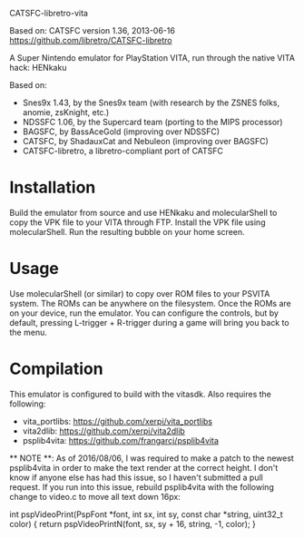 CATSFC-libretro-vita

Based on:
CATSFC version 1.36, 2013-06-16
https://github.com/libretro/CATSFC-libretro

A Super Nintendo emulator for PlayStation VITA, run through the native VITA 
hack: HENkaku

Based on:
* Snes9x 1.43, by the Snes9x team (with research by the ZSNES folks, anomie,
  zsKnight, etc.)
* NDSSFC 1.06, by the Supercard team (porting to the MIPS processor)
* BAGSFC, by BassAceGold (improving over NDSSFC)
* CATSFC, by ShadauxCat and Nebuleon (improving over BAGSFC)
* CATSFC-libretro, a libretro-compliant port of CATSFC

# Installation

Build the emulator from source and use HENkaku and molecularShell to copy the VPK
file to your VITA through FTP. Install the VPK file using molecularShell. Run
the resulting bubble on your home screen.

# Usage

Use molecularShell (or similar) to copy over ROM files to your PSVITA system. The ROMs
can be anywhere on the filesystem. Once the ROMs are on your device, run the
emulator. You can configure the controls, but by default, pressing L-trigger + R-trigger
during a game will bring you back to the menu.


# Compilation

This emulator is configured to build with the vitasdk. Also requires the following:

* vita_portlibs: https://github.com/xerpi/vita_portlibs
* vita2dlib: https://github.com/xerpi/vita2dlib
* psplib4vita: https://github.com/frangarcj/psplib4vita

** NOTE **: As of 2016/08/06, I was required to make a patch to the newest psplib4vita
in order to make the text render at the correct height. I don't know if anyone else 
has had this issue, so I haven't submitted a pull request. If you run into this issue,
rebuild psplib4vita with the following change to video.c to move all text down 16px:

int pspVideoPrint(PspFont *font, int sx, int sy, const char *string, uint32_t color)
{
  return pspVideoPrintN(font, sx, sy + 16, string, -1, color);
}